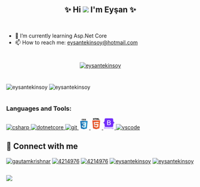 <h2 align="center">✨ Hi <a href="https://github.com/eysantekinsoy/"><img src="https://media.giphy.com/media/hvRJCLFzcasrR4ia7z/giphy.gif" width="25"></a> I'm Eyşan ✨</h2>

<br>

- 🌱 I’m currently learning Asp.Net Core
- 📫 How to reach me: eysantekinsoy@hotmail.com
<!--- 😄 Pronouns: she
 - 👯 I’m looking to collaborate on ...
- 🤔 I’m looking for help with ...
- 💬 Ask me about ...-->

#
<p align="center"> <a href="https://github.com/ryo-ma/github-profile-trophy"><img src="https://github-profile-trophy.vercel.app/?username=eysantekinsoy&&row=1&theme=monokai" alt="eysantekinsoy" /></a></p>



#
<img align="center" width="450" src="https://github-readme-stats.vercel.app/api?username=eysantekinsoy&show_icons=true&theme=radical" alt="eysantekinsoy"/>   <img align="center" src="https://github-readme-stats.vercel.app/api/top-langs?username=eysantekinsoy&show_icons=true&locale=en&layout=compact&langs_count=8&theme=dark" alt="eysantekinsoy"/>
#
<h3 align="left">Languages and Tools:</h3>
<p align="left" >
  <a href="https://docs.microsoft.com/en-us/dotnet/csharp/" target="_blank"> <img src="https://seeklogo.com/images/C/c-sharp-c-logo-02F17714BA-seeklogo.com.png" alt="csharp" width="27" height="30"/> </a>
<a href="https://dotnet.microsoft.com/" target="_blank"> <img src="https://upload.wikimedia.org/wikipedia/commons/thumb/e/ee/.NET_Core_Logo.svg/1200px-.NET_Core_Logo.svg.png" alt="dotnetcore" width="30" height="30"/> </a>
  <a href="https://git-scm.com/" target="_blank"> <img src="https://www.vectorlogo.zone/logos/git-scm/git-scm-icon.svg" alt="git" width="30" height="30"/> </a>
<a href="https://www.w3schools.com/css/" target="_blank"> <img src="https://raw.githubusercontent.com/devicons/devicon/master/icons/css3/css3-original-wordmark.svg" alt="css3" width="28" height="28"/> </a> 
<a href="https://www.w3.org/html/" target="_blank"> <img src="https://raw.githubusercontent.com/devicons/devicon/master/icons/html5/html5-original-wordmark.svg" alt="html5" width="30" height="30"/> </a> 
<a href="https://getbootstrap.com" target="_blank"> <img src="https://raw.githubusercontent.com/devicons/devicon/master/icons/bootstrap/bootstrap-plain-wordmark.svg" alt="bootstrap" width="30" height="30"/> </a>
<a href="https://code.visualstudio.com/" target="_blank"> <img src="https://upload.wikimedia.org/wikipedia/commons/thumb/9/9a/Visual_Studio_Code_1.35_icon.svg/1024px-Visual_Studio_Code_1.35_icon.svg.png" alt="vscode" width="30" height="30"/> </a>

</p>


## 🔗 Connect with me 
<p align="left">
<a href="https://www.linkedin.com/in/eysantekinsoy/" target="blank"><img align="center" src="https://raw.githubusercontent.com/rahuldkjain/github-profile-readme-generator/master/src/images/icons/Social/linked-in-alt.svg" alt="gautamkrishnar" height="30" width="40"  /></a>
<a href="https://www.instagram.com/eysantekinsoy/" target="blank"><img align="center" src="https://img.icons8.com/color/48/000000/instagram-new--v1.png" alt="4214976" height="40" width="40" /></a>
<a href="https://github.com/eysantekinsoy" target="blank"><img align="center" src="https://img.icons8.com/color/48/000000/github--v1.png" alt="4214976" /></a>
<a href="mailto:eysantekinsoy@hotmail.com" target="blank"><img align="center" src="https://img.icons8.com/color/48/000000/gmail-new.png" alt="eysantekinsoy" height="40" width="40" /></a>  
<a href="https://www.hackerrank.com/profile/eysantekinsoy" target="blank"><img align="center" src="https://raw.githubusercontent.com/rahuldkjain/github-profile-readme-generator/master/src/images/icons/Social/hackerrank.svg" alt="eysantekinsoy" height="40" width="40" /></a>
  
##
![](https://komarev.com/ghpvc/?username=eysantekinsoy&color=red)



